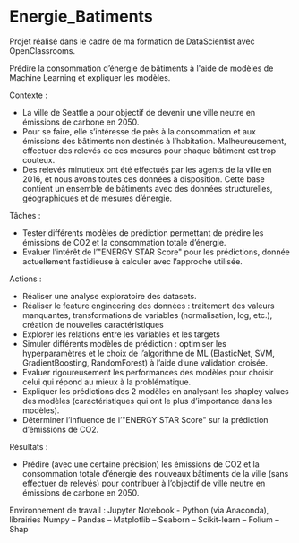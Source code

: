 # Energie_Batiments

Projet réalisé dans le cadre de ma formation de DataScientist avec OpenClassrooms.

Prédire la consommation d’énergie de bâtiments à l'aide de modèles de Machine Learning et expliquer les modèles.

Contexte : 
-	La ville de Seattle a pour objectif de devenir une ville neutre en émissions de carbone en 2050.
-	Pour se faire, elle s’intéresse de près à la consommation et aux émissions des bâtiments non destinés à l’habitation. Malheureusement, effectuer des relevés de ces mesures pour chaque bâtiment est trop couteux.
-	Des relevés minutieux ont été effectués par les agents de la ville en 2016, et nous avons toutes ces données à disposition. Cette base contient un ensemble de bâtiments avec des données structurelles, géographiques et de mesures d’énergie.

Tâches :
-	Tester différents modèles de prédiction permettant de prédire les émissions de CO2 et la consommation totale d’énergie.
-	Evaluer l’intérêt de l’"ENERGY STAR Score" pour les prédictions, donnée actuellement fastidieuse à calculer avec l’approche utilisée.

Actions : 
-	Réaliser une analyse exploratoire des datasets.
-	Réaliser le feature engineering des données : traitement des valeurs manquantes, transformations de variables (normalisation, log, etc.), création de nouvelles caractéristiques
-	Explorer les relations entre les variables et les targets
-	Simuler différents modèles de prédiction : optimiser les hyperparamètres et le choix de l’algorithme de ML (ElasticNet, SVM, GradientBoosting, RandomForest) à l’aide d’une validation croisée.
-	Evaluer rigoureusement les performances des modèles pour choisir celui qui répond au mieux à la problématique.
-	Expliquer les prédictions des 2 modèles en analysant les shapley values des modèles (caractéristiques qui ont le plus d’importance dans les modèles).
-	Déterminer l’influence de l’"ENERGY STAR Score" sur la prédiction d’émissions de CO2.

Résultats : 
-	Prédire (avec une certaine précision) les émissions de CO2 et la consommation totale d’énergie des nouveaux bâtiments de la ville (sans effectuer de relevés) pour contribuer à l’objectif de ville neutre en émissions de carbone en 2050.

Environnement de travail : Jupyter Notebook - Python (via Anaconda), librairies Numpy – Pandas – Matplotlib – Seaborn – Scikit-learn – Folium – Shap 

